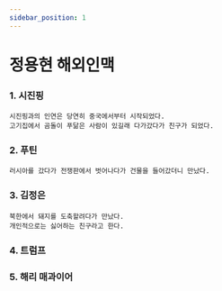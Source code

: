 ```yaml
---
sidebar_position: 1
---
```


# 정용현 해외인맥

### 1. 시진핑
    시진핑과의 인연은 당연히 중국에서부터 시작되었다.
    고기집에서 곰돌이 푸닮은 사람이 있길래 다가갔다가 친구가 되었다.
### 2. 푸틴
    러시아를 갔다가 전쟁판에서 벗어나다가 건물을 들어갔더니 만났다.
### 3. 김정은
    북한에서 돼지를 도축할려다가 만났다.
    개인적으로는 싫어하는 친구라고 한다.
### 4. 트럼프
    
### 5. 해리 매과이어